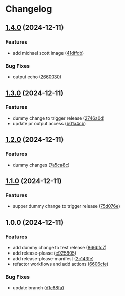 # Changelog

## [1.4.0](https://github.com/MartinLupa/github-actions-ci-cd/compare/v1.3.0...v1.4.0) (2024-12-11)


### Features

* add michael scott image ([41dffdb](https://github.com/MartinLupa/github-actions-ci-cd/commit/41dffdb0250aada1fbe43acaf4c9b5b216dcc889))


### Bug Fixes

* output echo ([2660030](https://github.com/MartinLupa/github-actions-ci-cd/commit/2660030a874fc6c80256639335bbcb8ff6e8c934))

## [1.3.0](https://github.com/MartinLupa/github-actions-ci-cd/compare/v1.2.0...v1.3.0) (2024-12-11)


### Features

* dummy change to trigger release ([2746a0d](https://github.com/MartinLupa/github-actions-ci-cd/commit/2746a0dfd8c69ec0b9f0aa42ea77814228b6258e))
* update pr output access ([b01a4cb](https://github.com/MartinLupa/github-actions-ci-cd/commit/b01a4cb59cf4fb289071a15255e90ad52cb26bc5))

## [1.2.0](https://github.com/MartinLupa/github-actions-ci-cd/compare/v1.1.0...v1.2.0) (2024-12-11)


### Features

* dummy changes ([7a5ca8c](https://github.com/MartinLupa/github-actions-ci-cd/commit/7a5ca8c3afbb109b3fc7c0f995305063575dc69a))

## [1.1.0](https://github.com/MartinLupa/github-actions-ci-cd/compare/v1.0.0...v1.1.0) (2024-12-11)


### Features

* supper dummy change to trigger release ([75d076e](https://github.com/MartinLupa/github-actions-ci-cd/commit/75d076e6647a361ef03fc8bfb7c794eeddefd7d8))

## 1.0.0 (2024-12-11)


### Features

* add dummy change to test release ([866bfc7](https://github.com/MartinLupa/github-actions-ci-cd/commit/866bfc725c0b1000a2676db1524e8bd171ec24fe))
* add release-please ([e925805](https://github.com/MartinLupa/github-actions-ci-cd/commit/e9258051e1aee160ddb3a6b24a7b2ad088d500e0))
* add release-please-manifest ([2c143fe](https://github.com/MartinLupa/github-actions-ci-cd/commit/2c143fe458ea77a11c08abd2dba795987cf7fde8))
* refactor workflows and add actions ([6606cfe](https://github.com/MartinLupa/github-actions-ci-cd/commit/6606cfe0f8733dff28cdff72c833ebba4a28cf9c))


### Bug Fixes

* update branch ([d1c88fa](https://github.com/MartinLupa/github-actions-ci-cd/commit/d1c88fa42b30eb2de488d7d6ec6c9fd59c49979f))
